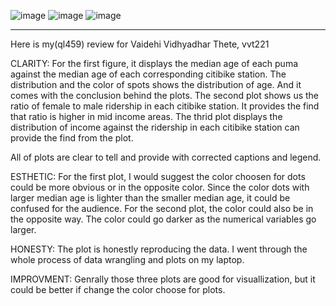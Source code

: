 ![image](https://github.com/qiuyliu/PUI2018_vvt221/blob/master/HW8_vvt221/final1.png)
![image](https://github.com/qiuyliu/PUI2018_vvt221/blob/master/HW8_vvt221/final2.png)
![image](https://github.com/qiuyliu/PUI2018_vvt221/blob/master/HW8_vvt221/final3.png)

--------

 Here is my(ql459) review for Vaidehi Vidhyadhar Thete, vvt221
 
 CLARITY: 
 For the first figure, it displays the median age of each puma against the median age of each corresponding citibike station. The distribution and the color of spots shows the distribution of age. And it comes with the conclusion behind the plots. 
 The second plot shows us the ratio of female to male ridership in each citibike station. It provides the find that ratio is higher in mid income areas.
 The thrid plot displays the distribution of income against the ridership in each citibike station can provide the find from the plot.

 All of plots are clear to tell and provide with corrected captions and legend. 

 ESTHETIC: For the first plot, I would suggest the color choosen for dots could be more obvious or in the opposite color. Since the color dots with larger median age is lighter than the smaller median age, it could be confused for the audience. For the second plot, the color could also be in the opposite way. The color could go darker as the numerical variables go larger.

 HONESTY: The plot is honestly reproducing the data. I went through the whole process of data wrangling and plots on my laptop.

 IMPROVMENT: Genrally those three plots are good for visuallization, but it could be better if change the color choose for plots.
